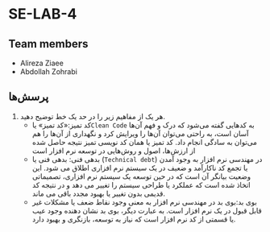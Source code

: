 # SE-LAB-4

## Team members
* Alireza Ziaee
* Abdollah Zohrabi

## پرسش‌ها
1. هر یک از مفاهیم زیر را در حد یک خط توضیح دهید.
    - کد تمیز:«کد تمیز» یا`Clean Code` به کدهایی گفته می‌شود که درک و فهم آن‌ها آسان است، به راحتی می‌توان آن‌ها را ویرایش کرد و نگهداری از آن‌ها را هم می‌توان به سادگی انجام داد. کد تمیز یا همان کد نویسی تمیز نتیجه حاصل شده از ارزش‌ها، اصول و روش‌هایی در توسعه نرم افزار است 
    - بدهی فنی: بدهی فنی یا (`Technical debt`) در مهندسی نرم افزار به وجود آمدن یا تجمع کد ناکارآمد و ضعیف در یک سیستم نرم افزاری اطلاق می شود. این وضعیت بیانگر آن است که در حین توسعه یک سیستم نرم افزاری، تصمیماتی اتخاذ شده است که عملکرد یا طراحی سیستم را تغییر می دهد و در نتیجه کد قدیمی بدون تغییر یا بهبود مجدد باقی می ماند.
    - بوی بد:بوی بد در مهندسی نرم افزار به معنی وجود نقاط ضعف یا مشکلات غیر قابل قبول در یک نرم افزار است. به عبارت دیگر، بوی بد نشان دهنده وجود عیب یا قسمتی از کد نرم افزار است که نیاز به توسعه، بازنگری و بهبود دارد.
